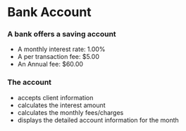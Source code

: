 # Bank Account

### A bank offers a saving account

- A monthly interest rate: 1.00%
- A per transaction fee: \$5.00
- An Annual fee: \$60.00

### The account

- accepts client information
- calculates the interest amount
- calculates the monthly fees/charges
- displays the detailed account information for the month

